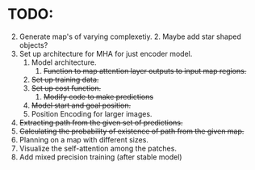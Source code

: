# TODO:
2. Generate map's of varying complexetiy.
		2. Maybe add star shaped objects?
3. Set up architecture for MHA for just encoder model.
	1. Model architecture.
		1. ~~Function to map attention layer outputs to input map regions.~~
	2. ~~Set up training data.~~
	3. ~~Set up cost function.~~
		1. ~~Modify code to make predictions~~
	2. ~~Model start and goal position.~~
	3. Position Encoding for larger images.
4. ~~Extracting path from the given set of predictions.~~
5. ~~Calculating the probability of existence of path from the given map.~~
6. Planning on a map with different sizes.
4. Visualize the self-attention among the patches.
3. Add mixed precision training (after stable model)